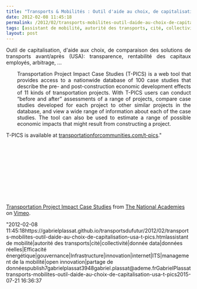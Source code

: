 ```yaml
---
title: "Transports & Mobilités : Outil d'aide au choix, de capitalisation (USA) #T-PICS"
date: 2012-02-08 11:45:18
permalink: /2012/02/transports-mobilites-outil-daide-au-choix-de-capitalisation-usa-t-pics.html
tags: [assistant de mobilité, autorité des transports, cité, collectivité, donnée data, données réelles, Efficacité énergétique, gouvernance, Infrastructure, innovation, internet, ITS, management de la mobilité, open innovation, partage de données]
layout: post
---
```


<p style="text-align: justify;">Outil de capitalisation, d'aide aux choix, de comparaison des solutions de transports avant/après (USA): transparence, rentabilité des capitaux employés, arbitrage, ...</p> <p style="text-align: justify; padding-left: 30px;">Transportation Project Impact Case Studies (T-PICS) is a web tool that  provides access to a nationwide database of 100 case studies that  describe the pre- and post-construction economic development effects of  11 kinds of transportation projects. With T-PICS users can conduct  “before and after” assessments of a range of projects, compare case  studies developed for each project to other similar projects in the  database, and view a wide range of information about each of the case  studies. The tool can also be used to estimate a range of possible  economic impacts that might result from constructing a project.</p> <p style=""text-align: justify padding-left: 30px>T-PICS  is available at <a href=""http://www.transportationforcommunities.com/t-pics"" rel=""nofollow"" target=""_blank"">transportationforcommunities.com/t-pics</a>." </p>  <!--more-->   <p><iframe frameborder=""0"" height=""225"" src=""http://player.vimeo.com/video/34680932?title=0&byline=0&portrait=0"" width=""400""></iframe></p> <p><a href=""http://vimeo.com/34680932"">Transportation Project Impact Case Studies</a> from <a href=""http://vimeo.com/academies"">The National Academies</a> on <a href=""http://vimeo.com"">Vimeo</a>.</p>"2012-02-08 11:45:18https://gabrielplassat.github.io/transportsdufutur/2012/02/transports-mobilites-outil-daide-au-choix-de-capitalisation-usa-t-pics.htmlassistant de mobilité|autorité des transports|cité|collectivité|donnée data|données réelles|Efficacité énergétique|gouvernance|Infrastructure|innovation|internet|ITS|management de la mobilité|open innovation|partage de donnéespublish7gabrielplassat3948gabriel.plassat@ademe.frGabrielPlassattransports-mobilites-outil-daide-au-choix-de-capitalisation-usa-t-pics2015-07-21 16:36:37
